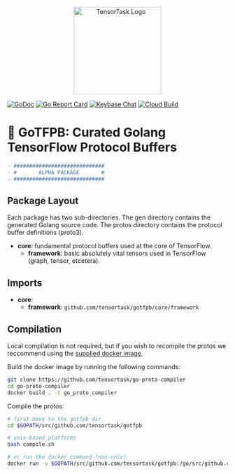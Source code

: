 <p align="center">
<img width="200" alt="TensorTask Logo" src="https://storage.googleapis.com/tensortask-static/tensortask_transparent.png">
</p>

[![GoDoc][1]][2] [![Go Report Card][3]][4] [![Keybase Chat][5]][6] [![Cloud Build][7]][8]

[1]: https://godoc.org/github.com/tensortask/gotfpb?status.svg
[2]: https://godoc.org/github.com/tensortask/gotfpb
[3]: https://goreportcard.com/badge/github.com/tensortask/gotfpb
[4]: https://goreportcard.com/report/github.com/tensortask/gotfpb
[5]: https://img.shields.io/badge/keybase%20chat-tensortask.public-blue.svg
[6]: https://keybase.io/team/tensortask.public
[7]: https://storage.googleapis.com/tensortask-static/build/gotfpb.svg
[8]: https://github.com/sbsends/cloud-build-badge

# 📜 GoTFPB: Curated Golang TensorFlow Protocol Buffers

```diff
- #############################
- #       ALPHA PACKAGE       #
- #############################
```

## Package Layout

Each package has two sub-directories. The gen directory contains the generated Golang source code. The protos directory contains the protocol buffer definitions (proto3).

* **core**: fundamental protocol buffers used at the core of TensorFlow.
  * **framework**: basic absolutely vital tensors used in TensorFlow (graph, tensor, etcetera). 

## Imports

* **core**:
  * **framework**: `github.com/tensortask/gotfpb/core/framework`

## Compilation

Local compilation is not required, but if you wish to recompile the protos we reccommend using the [supplied docker image](https://github.com/tensortask/go-proto-compiler).

Build the docker image by running the following commands:

```bash
git clone https://github.com/tensortask/go-proto-compiler
cd go-proto-compiler
docker build . -t go_proto_compiler
```

Compile the protos:
```bash
# first move to the gotfpb dir
cd $GOPATH/src/github.com/tensortask/gotfpb

# unix-based platforms
bash compile.sh

# or run the docker command (non-unix)
docker run -v $GOPATH/src/github.com/tensortask/gotfpb:/go/src/github.com/tensortask/gotfpb go_proto_compiler /bin/bash -c "export GO111MODULE=on; cd src/github.com/tensortask/gotfpb; go generate ./..."
```

